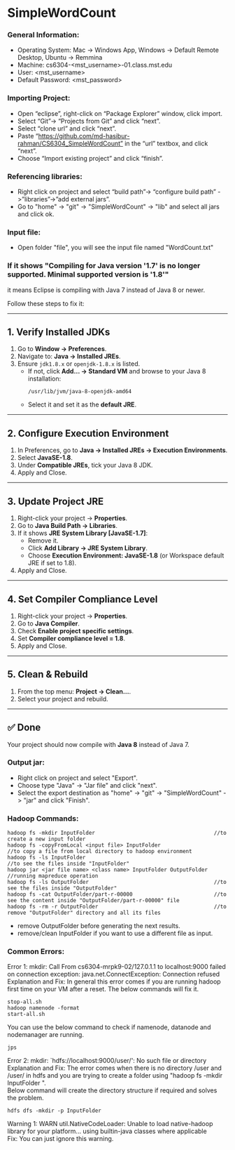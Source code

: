 # SimpleWordCount

### General Information:

* Operating System:         Mac -> Windows App, Windows -> Default Remote Desktop, Ubuntu -> Remmina
* Machine:                  cs6304-<mst_username>-01.class.mst.edu
* User:                     <mst_username>
* Default Password:         <mst_password>

### Importing Project:
* Open “eclipse”, right-click on “Package Explorer” window, click import.
* Select “Git”-> “Projects from Git” and click “next”.
* Select “clone url” and click “next”.
* Paste “https://github.com/md-hasibur-rahman/CS6304_SimpleWordCount” in the “url” textbox, and click “next”. 
* Choose “Import existing project” and click “finish”.

### Referencing libraries:
* Right click on project and select “build path”-> “configure build path” ->”libraries”->”add external jars”.
* Go to "home" -> "git" -> "SimpleWordCount" -> "lib" and select all jars and click ok.

### Input file:
* Open folder "file", you will see the input file named "WordCount.txt"

### If it shows "Compiling for Java version '1.7' is no longer supported. Minimal supported version is '1.8'" 

it means Eclipse is compiling with Java 7 instead of Java 8 or newer.

Follow these steps to fix it:

---

## 1. Verify Installed JDKs
1. Go to **Window → Preferences**.
2. Navigate to: **Java → Installed JREs**.
3. Ensure `jdk1.8.x` or `openjdk-1.8.x` is listed.
   - If not, click **Add… → Standard VM** and browse to your Java 8 installation:
     ```
     /usr/lib/jvm/java-8-openjdk-amd64
     ```
   - Select it and set it as the **default JRE**.

---

## 2. Configure Execution Environment
1. In Preferences, go to **Java → Installed JREs → Execution Environments**.
2. Select **JavaSE-1.8**.
3. Under **Compatible JREs**, tick your Java 8 JDK.
4. Apply and Close.

---

## 3. Update Project JRE
1. Right-click your project → **Properties**.
2. Go to **Java Build Path → Libraries**.
3. If it shows **JRE System Library [JavaSE-1.7]**:
   - Remove it.
   - Click **Add Library → JRE System Library**.
   - Choose **Execution Environment: JavaSE-1.8** (or Workspace default JRE if set to 1.8).
4. Apply and Close.

---

## 4. Set Compiler Compliance Level
1. Right-click your project → **Properties**.
2. Go to **Java Compiler**.
3. Check **Enable project specific settings**.
4. Set **Compiler compliance level = 1.8**.
5. Apply and Close.

---

## 5. Clean & Rebuild
1. From the top menu: **Project → Clean…**.
2. Select your project and rebuild.

---

## ✅ Done
Your project should now compile with **Java 8** instead of Java 7.

### Output jar:
* Right click on project and select "Export".
* Choose type "Java" -> "Jar file" and click "next".
* Select the export destination as "home" -> "git" -> "SimpleWordCount" -> "jar" and click "Finish".

### Hadoop Commands:
```
hadoop fs -mkdir InputFolder                                      //to create a new input folder
hadoop fs -copyFromLocal <input file> InputFolder                  //to copy a file from local directory to hadoop environment
hadoop fs -ls InputFolder                                          //to see the files inside "InputFolder"
hadoop jar <jar file name> <class name> InputFolder OutputFolder   //running mapreduce operation
hadoop fs -ls OutputFolder                                        //to see the files inside "OutputFolder"
hadoop fs -cat OutputFolder/part-r-00000                          //to see the content inside "OutputFolder/part-r-00000" file
hadoop fs -rm -r OutputFolder                                     //to remove "OutputFolder" directory and all its files
```

- remove OutputFolder before generating the next results.
- remove/clean InputFolder if you want to use a different file as input.


### Common Errors:
Error 1: mkdir: Call From cs6304-mrpk9-02/127.0.1.1 to localhost:9000 failed on connection exception: java.net.ConnectException: Connection refused  
Explanation and Fix: In general this error comes if you are running hadoop first time on your VM after a reset. The below commands will fix it.
```
stop-all.sh
hadoop namenode -format
start-all.sh
```
You can use the below command to check if namenode, datanode and nodemanager are running.
```
jps

```

Error 2: mkdir: `hdfs://localhost:9000/user/<username>': No such file or directory  
Explanation and Fix: The error comes when there is no directory /user and /user/<username> in hdfs and you are trying to create a folder using "hadoop fs -mkdir InputFolder ".   
Below command will create the directory structure if required and solves the problem.
```
hdfs dfs -mkdir -p InputFolder
```

Warning 1: WARN util.NativeCodeLoader: Unable to load native-hadoop library for your platform... using builtin-java classes where applicable  
Fix: You can just ignore this warning.


